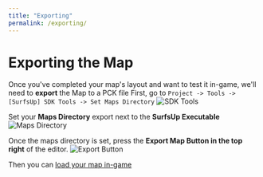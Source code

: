 ```yaml
---
title: "Exporting"
permalink: /exporting/
---
```


# Exporting the Map

Once you've completed your map's layout and want to test it in-game, we'll need to **export** the Map to a PCK file
First, go to `Project -> Tools -> [SurfsUp] SDK Tools -> Set Maps Directory`
![SDK Tools](https://raw.githubusercontent.com/bearlikelion/SurfsUpSDK/refs/heads/main/docs/assets/img/exporting/sdk_tools.png)

Set your **Maps Directory** export next to the **SurfsUp Executable**
![Maps Directory](https://raw.githubusercontent.com/bearlikelion/SurfsUpSDK/refs/heads/main/docs/assets/img/exporting/set_maps_dir.png)

Once the maps directory is set, press the **Export Map Button in the top right** of the editor.
![Export Button](https://raw.githubusercontent.com/bearlikelion/SurfsUpSDK/refs/heads/main/docs/assets/img/exporting/export_button.png)

Then you can [load your map in-game](testing.md)
